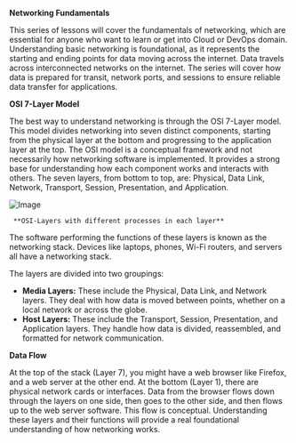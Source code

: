 **Networking Fundamentals**

This series of lessons will cover the fundamentals of networking, which are essential for anyone who want to learn or get into Cloud or DevOps domain. Understanding basic networking is foundational, as it represents the starting and ending points for data moving across the internet. Data travels across interconnected networks on the internet. The series will cover how data is prepared for transit, network ports, and sessions to ensure reliable data transfer for applications.

**OSI 7-Layer Model**

The best way to understand networking is through the OSI 7-Layer model. This model divides networking into seven distinct components, starting from the physical layer at the bottom and progressing to the application layer at the top. The OSI model is a conceptual framework and not necessarily how networking software is implemented. It provides a strong base for understanding how each component works and interacts with others. The seven layers, from bottom to top, are: Physical, Data Link, Network, Transport, Session, Presentation, and Application.

![Image](https://github.com/user-attachments/assets/77bb7598-829f-47bd-96db-382c38a54939)

     **OSI-Layers with different processes in each layer**

The software performing the functions of these layers is known as the networking stack. Devices like laptops, phones, Wi-Fi routers, and servers all have a networking stack.

The layers are divided into two groupings:

- **Media Layers:** These include the Physical, Data Link, and Network layers. They deal with how data is moved between points, whether on a local network or across the globe.
- **Host Layers:** These include the Transport, Session, Presentation, and Application layers. They handle how data is divided, reassembled, and formatted for network communication.

**Data Flow**

At the top of the stack (Layer 7), you might have a web browser like Firefox, and a web server at the other end. At the bottom (Layer 1), there are physical network cards or interfaces. Data from the browser flows down through the layers on one side, then goes to the other side, and then flows up to the web server software. This flow is conceptual. Understanding these layers and their functions will provide a real foundational understanding of how networking works.
